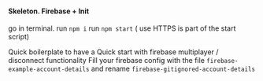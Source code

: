 #### Skeleton. Firebase + Init

go in terminal. 
run `npm i` 
run `npm start` ( use HTTPS is part of the start script) 

Quick boilerplate to have a Quick start with firebase multiplayer / disconnect functionality
Fill your firebase config with the file
`firebase-example-account-details` and rename `firebase-gitignored-account-details`
